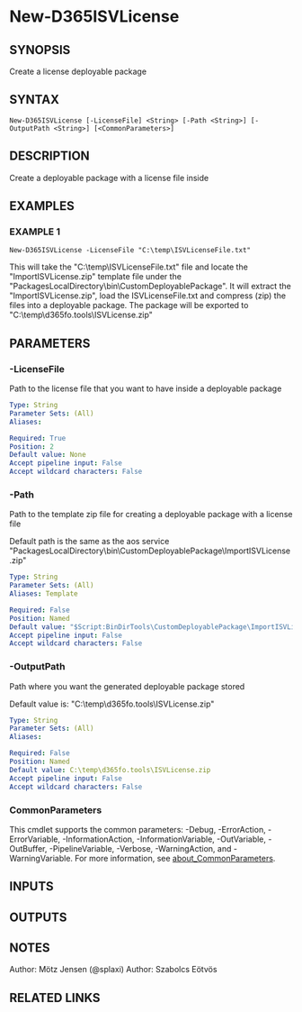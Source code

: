 ﻿---
external help file: d365fo.tools-help.xml
Module Name: d365fo.tools
online version:
schema: 2.0.0
---

# New-D365ISVLicense

## SYNOPSIS
Create a license deployable package

## SYNTAX

```
New-D365ISVLicense [-LicenseFile] <String> [-Path <String>] [-OutputPath <String>] [<CommonParameters>]
```

## DESCRIPTION
Create a deployable package with a license file inside

## EXAMPLES

### EXAMPLE 1
```
New-D365ISVLicense -LicenseFile "C:\temp\ISVLicenseFile.txt"
```

This will take the "C:\temp\ISVLicenseFile.txt" file and locate the "ImportISVLicense.zip" template file under the "PackagesLocalDirectory\bin\CustomDeployablePackage\".
It will extract the "ImportISVLicense.zip", load the ISVLicenseFile.txt and compress (zip) the files into a deployable package.
The package will be exported to "C:\temp\d365fo.tools\ISVLicense.zip"

## PARAMETERS

### -LicenseFile
Path to the license file that you want to have inside a deployable package

```yaml
Type: String
Parameter Sets: (All)
Aliases:

Required: True
Position: 2
Default value: None
Accept pipeline input: False
Accept wildcard characters: False
```

### -Path
Path to the template zip file for creating a deployable package with a license file

Default path is the same as the aos service "PackagesLocalDirectory\bin\CustomDeployablePackage\ImportISVLicense.zip"

```yaml
Type: String
Parameter Sets: (All)
Aliases: Template

Required: False
Position: Named
Default value: "$Script:BinDirTools\CustomDeployablePackage\ImportISVLicense.zip"
Accept pipeline input: False
Accept wildcard characters: False
```

### -OutputPath
Path where you want the generated deployable package stored

Default value is: "C:\temp\d365fo.tools\ISVLicense.zip"

```yaml
Type: String
Parameter Sets: (All)
Aliases:

Required: False
Position: Named
Default value: C:\temp\d365fo.tools\ISVLicense.zip
Accept pipeline input: False
Accept wildcard characters: False
```

### CommonParameters
This cmdlet supports the common parameters: -Debug, -ErrorAction, -ErrorVariable, -InformationAction, -InformationVariable, -OutVariable, -OutBuffer, -PipelineVariable, -Verbose, -WarningAction, and -WarningVariable. For more information, see [about_CommonParameters](http://go.microsoft.com/fwlink/?LinkID=113216).

## INPUTS

## OUTPUTS

## NOTES
Author: Mötz Jensen (@splaxi)
Author: Szabolcs Eötvös

## RELATED LINKS
